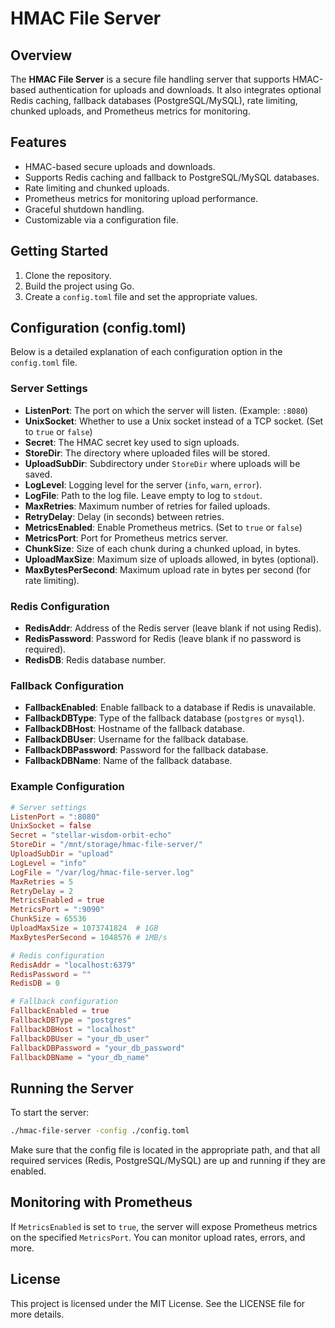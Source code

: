 
# HMAC File Server

## Overview

The **HMAC File Server** is a secure file handling server that supports HMAC-based authentication for uploads and downloads. It also integrates optional Redis caching, fallback databases (PostgreSQL/MySQL), rate limiting, chunked uploads, and Prometheus metrics for monitoring.

## Features

- HMAC-based secure uploads and downloads.
- Supports Redis caching and fallback to PostgreSQL/MySQL databases.
- Rate limiting and chunked uploads.
- Prometheus metrics for monitoring upload performance.
- Graceful shutdown handling.
- Customizable via a configuration file.

## Getting Started

1. Clone the repository.
2. Build the project using Go.
3. Create a `config.toml` file and set the appropriate values.

## Configuration (config.toml)

Below is a detailed explanation of each configuration option in the `config.toml` file.

### Server Settings

- **ListenPort**: The port on which the server will listen. (Example: `:8080`)
- **UnixSocket**: Whether to use a Unix socket instead of a TCP socket. (Set to `true` or `false`)
- **Secret**: The HMAC secret key used to sign uploads.
- **StoreDir**: The directory where uploaded files will be stored.
- **UploadSubDir**: Subdirectory under `StoreDir` where uploads will be saved.
- **LogLevel**: Logging level for the server (`info`, `warn`, `error`).
- **LogFile**: Path to the log file. Leave empty to log to `stdout`.
- **MaxRetries**: Maximum number of retries for failed uploads.
- **RetryDelay**: Delay (in seconds) between retries.
- **MetricsEnabled**: Enable Prometheus metrics. (Set to `true` or `false`)
- **MetricsPort**: Port for Prometheus metrics server.
- **ChunkSize**: Size of each chunk during a chunked upload, in bytes.
- **UploadMaxSize**: Maximum size of uploads allowed, in bytes (optional).
- **MaxBytesPerSecond**: Maximum upload rate in bytes per second (for rate limiting).

### Redis Configuration

- **RedisAddr**: Address of the Redis server (leave blank if not using Redis).
- **RedisPassword**: Password for Redis (leave blank if no password is required).
- **RedisDB**: Redis database number.

### Fallback Configuration

- **FallbackEnabled**: Enable fallback to a database if Redis is unavailable.
- **FallbackDBType**: Type of the fallback database (`postgres` or `mysql`).
- **FallbackDBHost**: Hostname of the fallback database.
- **FallbackDBUser**: Username for the fallback database.
- **FallbackDBPassword**: Password for the fallback database.
- **FallbackDBName**: Name of the fallback database.

### Example Configuration

```toml
# Server settings
ListenPort = ":8080"
UnixSocket = false
Secret = "stellar-wisdom-orbit-echo"
StoreDir = "/mnt/storage/hmac-file-server/"
UploadSubDir = "upload"
LogLevel = "info"
LogFile = "/var/log/hmac-file-server.log"
MaxRetries = 5
RetryDelay = 2
MetricsEnabled = true
MetricsPort = ":9090"
ChunkSize = 65536
UploadMaxSize = 1073741824  # 1GB
MaxBytesPerSecond = 1048576 # 1MB/s

# Redis configuration
RedisAddr = "localhost:6379"
RedisPassword = ""
RedisDB = 0

# Fallback configuration
FallbackEnabled = true
FallbackDBType = "postgres"
FallbackDBHost = "localhost"
FallbackDBUser = "your_db_user"
FallbackDBPassword = "your_db_password"
FallbackDBName = "your_db_name"
```

## Running the Server

To start the server:

```bash
./hmac-file-server -config ./config.toml
```

Make sure that the config file is located in the appropriate path, and that all required services (Redis, PostgreSQL/MySQL) are up and running if they are enabled.

## Monitoring with Prometheus

If `MetricsEnabled` is set to `true`, the server will expose Prometheus metrics on the specified `MetricsPort`. You can monitor upload rates, errors, and more.

## License

This project is licensed under the MIT License. See the LICENSE file for more details.
